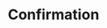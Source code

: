 ---
title: Confirmation
layout: design-pattern-variations
category: Feedback/notifications
permalink: ui-patterns/feedback-notifications/confirmation/
order: 1

design-pattern-type: mobile

what:
 An element reflecting the system reaction after a user action. It can either be a passive element or conceived as a mandatory step.

title-variation-1: Passive confirmation

what-variation-1: >
 A text message, multi-state button, animation, or graphic representation which confirms the operation that the user just did.

why-variation-1: >
 To confirm the implicit operation that the system has taken, regarding a user’s choice.

do-variation-1: >
 * Outstand it from therest of the interface elements.

 * Use as a dynamic element.

 * Should appear quickly after the action.

 * Consider to pair it with an undo button.
 
 * Pick the most appropriate tool: multi-state button, toast notification, animation...

dont-variation-1: >
 * Disrupt the user flow: except when a very important action was done, like a transaction.

 * Use only colour for this kind of feedback, as it is not accessible. 

title-variation-2: Mandatory confirmation
 
what-variation-2: >
  A question to the users to verify that they really do want to proceed with the action they just initiated.

why-variation-2: >
  To allow users to understand the consequences of their actions, and to have the choice to either accept or reject that action.
 
do-variation-2: >
  * Ask for a second interaction to complete a user action.

  * Talk to the user in a direct way: clearly indicate the action and its consequences, if these are big.

  * Consider using a modal design pattern and/or pairing it with a warning.

  * Use a call to action (preferably no more than 1).

dont-variation-2: >
 * Use very often within the application, over-warning.

 * Use many consecutively.

 * Use when consequences of an action are reversible or negligible.

 * Confuse with a validation (it is not an error message or passive confirmation).

tags: >
 Tip, help, learn, information, user guide, overlay, balloon, avoid friction, modal, message.

---